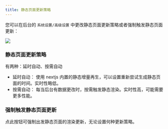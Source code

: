 ```yaml
---
title: 静态页面更新策略
---
```


您可以在后台的 `系统设置/高级设置` 中更改静态页面更新策略或者强制触发静态页面更新：

![](https://pic.mereith.com/img/7bb50e93e1ef869b6117cd88c92ebb72.clipboard-2023-02-01.png)

### 静态页面更新策略

有两种：延时自动、按需自动

- 延时自动： 使用 nextjs 内置的静态增量再生，可以设置重新尝试生成静态页面的时间。实时性略低。
- 按需自动： 每当后台有数据更改时，按需触发静态渲染。实时性高，可能需要更多性能。

### 强制触发静态页面更新

点此按钮可强制出发静态页面的渲染更新，无论设置何种更新策略。
